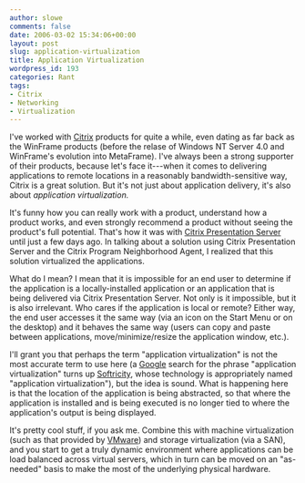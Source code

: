 ```yaml
---
author: slowe
comments: false
date: 2006-03-02 15:34:06+00:00
layout: post
slug: application-virtualization
title: Application Virtualization
wordpress_id: 193
categories: Rant
tags:
- Citrix
- Networking
- Virtualization
---
```


I've worked with [Citrix](http://www.citrix.com/) products for quite a while, even dating as far back as the WinFrame products (before the relase of Windows NT Server 4.0 and WinFrame's evolution into MetaFrame). I've always been a strong supporter of their products, because let's face it---when it comes to delivering applications to remote locations in a reasonably bandwidth-sensitive way, Citrix is a great solution. But it's not just about application delivery, it's also about _application virtualization._

It's funny how you can really work with a product, understand how a product works, and even strongly recommend a product without seeing the product's full potential. That's how it was with [Citrix Presentation Server](http://www.citrix.com/English/ps2/products/product.asp?contentID=186) until just a few days ago. In talking about a solution using Citrix Presentation Server and the Citrix Program Neighborhood Agent, I realized that this solution virtualized the applications.

What do I mean? I mean that it is impossible for an end user to determine if the application is a locally-installed application or an application that is being delivered via Citrix Presentation Server. Not only is it impossible, but it is also irrelevant. Who cares if the application is local or remote? Either way, the end user accesses it the same way (via an icon on the Start Menu or on the desktop) and it behaves the same way (users can copy and paste between applications, move/minimize/resize the application window, etc.).

I'll grant you that perhaps the term "application virtualization" is not the most accurate term to use here (a [Google](http://www.google.com/) search for the phrase "application virtualization" turns up [Softricity](http://www.softricity.com/home/index.asp), whose technology is appropriately named "application virtualization"), but the idea is sound. What is happening here is that the location of the application is being abstracted, so that where the application is installed and is being executed is no longer tied to where the application's output is being displayed.

It's pretty cool stuff, if you ask me. Combine this with machine virtualization (such as that provided by [VMware](http://www.vmware.com/)) and storage virtualization (via a SAN), and you start to get a truly dynamic environment where applications can be load balanced across virtual servers, which in turn can be moved on an "as-needed" basis to make the most of the underlying physical hardware.
